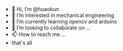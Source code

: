 - 👋 Hi, I’m @huaokun
- 👀 I’m interested in mechanical engineering
- 🌱 I’m currently learning opencv and arduino
- 💞️ I’m looking to collaborate on ...
- 📫 How to reach me ...
- that's all

<!---
huaokun/huaokun is a ✨ special ✨ repository because its `README.md` (this file) appears on your GitHub profile.
You can click the Preview link to take a look at your changes.
--->
